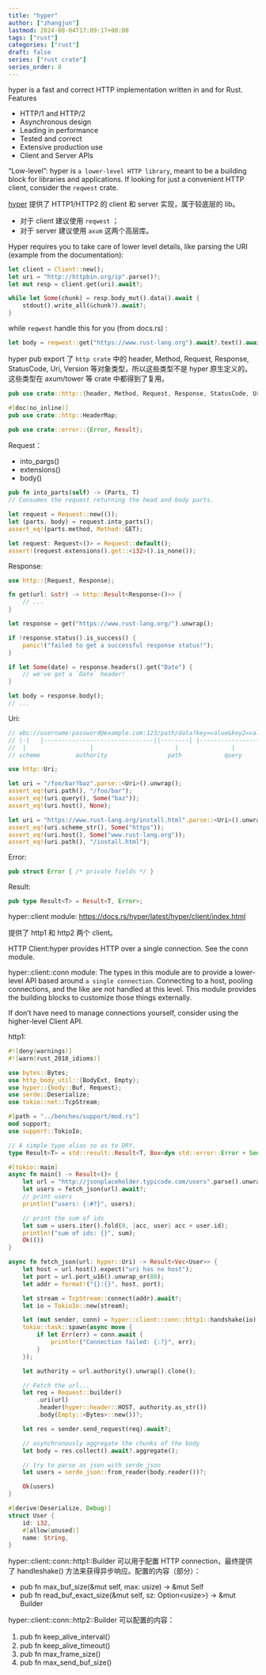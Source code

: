 ```yaml
---
title: "hyper"
author: ["zhangjun"]
lastmod: 2024-08-04T17:09:17+08:00
tags: ["rust"]
categories: ["rust"]
draft: false
series: ["rust crate"]
series_order: 8
---
```


hyper is a fast and correct HTTP implementation written in and for Rust. Features

-   HTTP/1 and HTTP/2
-   Asynchronous design
-   Leading in performance
-   Tested and correct
-   Extensive production use
-   Client and Server APIs

“Low-level”: hyper is `a lower-level HTTP library`, meant to be a building block for libraries and
applications. If looking for just a convenient HTTP client, consider the `reqwest` crate.

[hyper](https://docs.rs/hyper/latest/hyper/) 提供了 HTTP1/HTTP2 的 client 和 server 实现，属于较底层的 lib。

-   对于 client 建议使用 `reqwest` ；
-   对于 server 建议使用 `axum` 这两个高层库。

Hyper requires you to take care of lower level details, like parsing the URI (example from the
documentation):

```rust
let client = Client::new();
let uri = "http://httpbin.org/ip".parse()?;
let mut resp = client.get(uri).await?;

while let Some(chunk) = resp.body_mut().data().await {
    stdout().write_all(&chunk?).await?;
}
```

while `reqwest` handle this for you (from docs.rs) :

```rust
let body = reqwest::get("https://www.rust-lang.org").await?.text().await?;
```

hyper pub export 了 `http crate` 中的 header, Method, Request, Response, StatusCode, Uri, Version 等对象类型，所以这些类型不是 hyper 原生定义的。这些类型在 axum/tower 等 crate 中都得到了复用。

```rust
pub use crate::http::{header, Method, Request, Response, StatusCode, Uri, Version};

#[doc(no_inline)]
pub use crate::http::HeaderMap;

pub use crate::error::{Error, Result};
```

Request：

-   into_pargs()
-   extensions()
-   body()

<!--listend-->

```rust
pub fn into_parts(self) -> (Parts, T)
// Consumes the request returning the head and body parts.

let request = Request::new(());
let (parts, body) = request.into_parts();
assert_eq!(parts.method, Method::GET);

let request: Request<()> = Request::default();
assert!(request.extensions().get::<i32>().is_none());
```

Response:

```rust
use http::{Request, Response};

fn get(url: &str) -> http::Result<Response<()>> {
    // ...
}

let response = get("https://www.rust-lang.org/").unwrap();

if !response.status().is_success() {
    panic!("failed to get a successful response status!");
}

if let Some(date) = response.headers().get("Date") {
    // we've got a `Date` header!
}

let body = response.body();
// ...
```

Uri:

```rust
// abc://username:password@example.com:123/path/data?key=value&key2=value2#fragid1
// |-|   |-------------------------------||--------| |-------------------| |-----|
//  |                  |                       |               |              |
// scheme          authority                 path            query         fragment

use http::Uri;

let uri = "/foo/bar?baz".parse::<Uri>().unwrap();
assert_eq!(uri.path(), "/foo/bar");
assert_eq!(uri.query(), Some("baz"));
assert_eq!(uri.host(), None);

let uri = "https://www.rust-lang.org/install.html".parse::<Uri>().unwrap();
assert_eq!(uri.scheme_str(), Some("https"));
assert_eq!(uri.host(), Some("www.rust-lang.org"));
assert_eq!(uri.path(), "/install.html");
```

Error:

```rust
pub struct Error { /* private fields */ }
```

Result:

```rust
pub type Result<T> = Result<T, Error>;
```

hyper::client module: <https://docs.rs/hyper/latest/hyper/client/index.html>

提供了 http1 和 http2 两个 client。

HTTP Client:hyper provides HTTP over a single connection. See the conn module.

hyper::client::conn module: The types in this module are to provide a lower-level API based around
`a single connection`. Connecting to a host, pooling connections, and the like are not handled at
this level. This module provides the building blocks to customize those things externally.

If don’t have need to manage connections yourself, consider using the higher-level Client API.

http1:

```rust
#![deny(warnings)]
#![warn(rust_2018_idioms)]

use bytes::Bytes;
use http_body_util::{BodyExt, Empty};
use hyper::{body::Buf, Request};
use serde::Deserialize;
use tokio::net::TcpStream;

#[path = "../benches/support/mod.rs"]
mod support;
use support::TokioIo;

// A simple type alias so as to DRY.
type Result<T> = std::result::Result<T, Box<dyn std::error::Error + Send + Sync>>;

#[tokio::main]
async fn main() -> Result<()> {
    let url = "http://jsonplaceholder.typicode.com/users".parse().unwrap();
    let users = fetch_json(url).await?;
    // print users
    println!("users: {:#?}", users);

    // print the sum of ids
    let sum = users.iter().fold(0, |acc, user| acc + user.id);
    println!("sum of ids: {}", sum);
    Ok(())
}

async fn fetch_json(url: hyper::Uri) -> Result<Vec<User>> {
    let host = url.host().expect("uri has no host");
    let port = url.port_u16().unwrap_or(80);
    let addr = format!("{}:{}", host, port);

    let stream = TcpStream::connect(addr).await?;
    let io = TokioIo::new(stream);

    let (mut sender, conn) = hyper::client::conn::http1::handshake(io).await?;
    tokio::task::spawn(async move {
        if let Err(err) = conn.await {
            println!("Connection failed: {:?}", err);
        }
    });

    let authority = url.authority().unwrap().clone();

    // Fetch the url...
    let req = Request::builder()
        .uri(url)
        .header(hyper::header::HOST, authority.as_str())
        .body(Empty::<Bytes>::new())?;

    let res = sender.send_request(req).await?;

    // asynchronously aggregate the chunks of the body
    let body = res.collect().await?.aggregate();

    // try to parse as json with serde_json
    let users = serde_json::from_reader(body.reader())?;

    Ok(users)
}

#[derive(Deserialize, Debug)]
struct User {
    id: i32,
    #[allow(unused)]
    name: String,
}
```

hyper::client::conn::http1::Builder 可以用于配置 HTTP connection，最终提供了 handleshake() 方法来获得异步响应。配置的内容（部分）：

-   pub fn max_buf_size(&amp;mut self, max: usize) -&gt; &amp;mut Self
-   pub fn read_buf_exact_size(&amp;mut self, sz: Option&lt;usize&gt;) -&gt; &amp;mut Builder

hyper::client::conn::http2::Builder 可以配置的内容：

1.  pub fn keep_alive_interval(）
2.  pub fn keep_alive_timeout()
3.  pub fn max_frame_size()
4.  pub fn max_send_buf_size()
